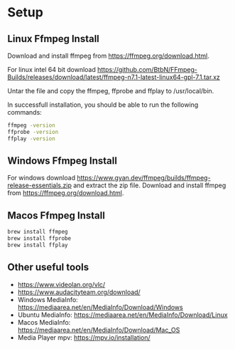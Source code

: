 
# Setup

## Linux Ffmpeg Install

Download and install ffmpeg from https://ffmpeg.org/download.html. 

For linux intel 64 bit download https://github.com/BtbN/FFmpeg-Builds/releases/download/latest/ffmpeg-n7.1-latest-linux64-gpl-7.1.tar.xz

Untar the file and copy the ffmpeg, ffprobe and ffplay to /usr/local/bin.

In successfull installation, you should be able to run the following commands:

```bash
ffmpeg -version
ffprobe -version
ffplay -version
```

## Windows Ffmpeg Install

For windows download https://www.gyan.dev/ffmpeg/builds/ffmpeg-release-essentials.zip and extract the zip file.
Download and install ffmpeg from https://ffmpeg.org/download.html. 

## Macos Ffmpeg Install

```bash
brew install ffmpeg
brew install ffprobe
brew install ffplay
``` 


## Other useful tools

- https://www.videolan.org/vlc/
- https://www.audacityteam.org/download/
- Windows MediaInfo: https://mediaarea.net/en/MediaInfo/Download/Windows
- Ubuntu MediaInfo: https://mediaarea.net/en/MediaInfo/Download/Linux
- Macos MediaInfo: https://mediaarea.net/en/MediaInfo/Download/Mac_OS
- Media Player mpv: https://mpv.io/installation/